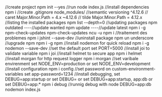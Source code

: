 //create project
npm init --yes
//run
node index.js
//install dependencies
npm i
//create .gitignore
node_modules/
//semantic versioning
^4.12.6 // caret Major.Minor.Path = 4.x
~4.12.6 // tilde Major.Minor.Path = 4.12.x
//listing the installed packages
npm list --depth=0
//updating packages
npm outdated
----//update wanted
npm update
----//update latest
npm i -g npm-check-updates
npm-check-updates
ncu -u
npm i
//traitement des problemes
npm i jshint --save-dev
//uninstall package
npm un underscore
//upgrade npm
npm i -g npm
//install nodemon for quick reload
npm i -g nodemon --save-dev
//set the default port
set PORT=5000
//install joi to validate variable
npm i joi
//install helmet to secure app
npm i helmet
//install morgan for http request logger
npm i morgan
//set varibale envirenment
set NODE_ENV=production or set NODE_ENV=development
//install configuration
npm i config
//set password on custom-environment-variables
set app-password=1234
//install debugging, set DEBUG=app:startup or set DEBUG= or set DEBUG=app:startup, app:db or set DEBUG=app:\*
npm i debug
//runnig debug with node
DEBUG=app:db nodemon index.js
